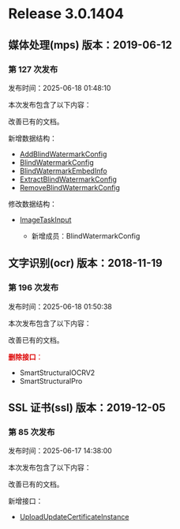 # Release 3.0.1404

## 媒体处理(mps) 版本：2019-06-12

### 第 127 次发布

发布时间：2025-06-18 01:48:10

本次发布包含了以下内容：

改善已有的文档。

新增数据结构：

* [AddBlindWatermarkConfig](https://cloud.tencent.com/document/api/862/37615#AddBlindWatermarkConfig)
* [BlindWatermarkConfig](https://cloud.tencent.com/document/api/862/37615#BlindWatermarkConfig)
* [BlindWatermarkEmbedInfo](https://cloud.tencent.com/document/api/862/37615#BlindWatermarkEmbedInfo)
* [ExtractBlindWatermarkConfig](https://cloud.tencent.com/document/api/862/37615#ExtractBlindWatermarkConfig)
* [RemoveBlindWatermarkConfig](https://cloud.tencent.com/document/api/862/37615#RemoveBlindWatermarkConfig)

修改数据结构：

* [ImageTaskInput](https://cloud.tencent.com/document/api/862/37615#ImageTaskInput)

	* 新增成员：BlindWatermarkConfig




## 文字识别(ocr) 版本：2018-11-19

### 第 196 次发布

发布时间：2025-06-18 01:50:38

本次发布包含了以下内容：

改善已有的文档。

<font color="#dd0000">**删除接口**：</font>

* SmartStructuralOCRV2
* SmartStructuralPro



## SSL 证书(ssl) 版本：2019-12-05

### 第 85 次发布

发布时间：2025-06-17 14:38:00

本次发布包含了以下内容：

改善已有的文档。

新增接口：

* [UploadUpdateCertificateInstance](https://cloud.tencent.com/document/api/400/119791)



